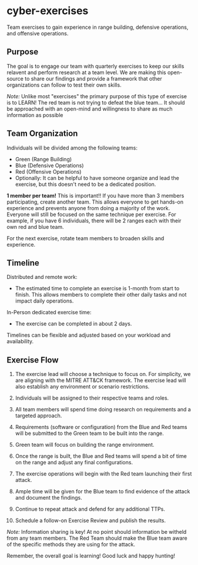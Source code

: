 # cyber-exercises
Team exercises to gain experience in range building, defensive operations, and offensive operations.

## Purpose

The goal is to engage our team with quarterly exercises to keep our skills relavent and perform research at a team level. We are making this open-source to share our findings and provide a framework that other organizations can follow to test their own skills.

*Note:* Unlike most "exercises" the primary purpose of this type of exercise is to LEARN! The red team is not trying to defeat the blue team... It should be approached with an open-mind and willingness to share as much information as possible

## Team Organization

Individuals will be divided among the following teams:
- Green (Range Building)
- Blue (Defensive Operations)
- Red (Offensive Operations)
- Optionally: It can be helpful to have someone organize and lead the exercise, but this doesn't need to be a dedicated position.

**1 member per team!** This is important!! If you have more than 3 members participating, create another team. This allows everyone to get hands-on experience and prevents anyone from doing a majority of the work. Everyone will still be focused on the same technique per exercise. For example, if you have 6 individuals, there will be 2 ranges each with their own red and blue team. 

For the next exercise, rotate team members to broaden skills and experience.

## Timeline

Distributed and remote work:
- The estimated time to complete an exercise is 1-month from start to finish. This allows members to complete their other daily tasks and not impact daily operations. 

In-Person dedicated exercise time:
- The exercise can be completed in about 2 days.

Timelines can be flexible and adjusted based on your workload and availability.

## Exercise Flow

1. The exercise lead will choose a technique to focus on. For simplicity, we are aligning with the MITRE ATT&CK framework. The exercise lead will also establish any environment or scenario restrictions.

2. Individuals will be assigned to their respective teams and roles.

3. All team members will spend time doing research on requirements and a targeted approach.

4. Requirements (software or configuration) from the Blue and Red teams will be submitted to the Green team to be built into the range. 

5. Green team will focus on building the range environment.

6. Once the range is built, the Blue and Red teams will spend a bit of time on the range and adjust any final configurations.

7. The exercise operations will begin with the Red team launching their first attack.

8. Ample time will be given for the Blue team to find evidence of the attack and document the findings. 

9. Continue to repeat attack and defend for any additional TTPs.

10. Schedule a follow-on Exercise Review and publish the results.

*Note:* Information sharing is key! At no point should information be witheld from any team members. The Red Team should make the Blue team aware of the specific methods they are using for the attack. 

Remember, the overall goal is learning! Good luck and happy hunting!